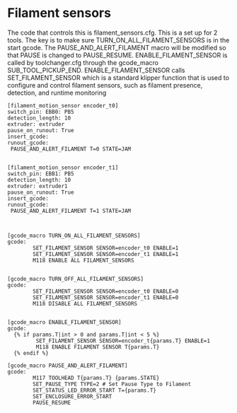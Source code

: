 # Filament sensors #

The code that controls this is filament_sensors.cfg. This is a set up for 2 tools. The key is to make sure TURN_ON_ALL_FILAMENT_SENSORS is in the start gcode. The PAUSE_AND_ALERT_FILAMENT macro will be modified so that PAUSE is changed to PAUSE_RESUME. ENABLE_FILAMENT_SENSOR is called by toolchanger.cfg through the gcode_macro SUB_TOOL_PICKUP_END. ENABLE_FILAMENT_SENSOR calls SET_FILAMENT_SENSOR which is a standard klipper function that is used to configure and control filament sensors, such as filament presence, detection, and runtime monitoring

```
[filament_motion_sensor encoder_t0]
switch_pin: EBB0: PB5
detection_length: 10
extruder: extruder
pause_on_runout: True
insert_gcode:
runout_gcode:
 PAUSE_AND_ALERT_FILAMENT T=0 STATE=JAM  


[filament_motion_sensor encoder_t1]
switch_pin: EBB1: PB5
detection_length: 10
extruder: extruder1
pause_on_runout: True
insert_gcode:
runout_gcode:
 PAUSE_AND_ALERT_FILAMENT T=1 STATE=JAM  



[gcode_macro TURN_ON_ALL_FILAMENT_SENSORS]
gcode:
        SET_FILAMENT_SENSOR SENSOR=encoder_t0 ENABLE=1
        SET_FILAMENT_SENSOR SENSOR=encoder_t1 ENABLE=1
        M118 ENABLE ALL FILAMENT_SENSORS


[gcode_macro TURN_OFF_ALL_FILAMENT_SENSORS]
gcode:
        SET_FILAMENT_SENSOR SENSOR=encoder_t0 ENABLE=0
        SET_FILAMENT_SENSOR SENSOR=encoder_t1 ENABLE=0
        M118 DISABLE ALL FILAMENT_SENSORS


[gcode_macro ENABLE_FILAMENT_SENSOR]
gcode:
  {% if params.T|int > 0 and params.T|int < 5 %}
         SET_FILAMENT_SENSOR SENSOR=encoder_t{params.T} ENABLE=1
         M118 ENABLE FILAMENT SENSOR T{params.T}
  {% endif %}

[gcode_macro PAUSE_AND_ALERT_FILAMENT]
gcode:
        M117 TOOLHEAD T{params.T} {params.STATE}
        SET_PAUSE_TYPE TYPE=2 # Set Pause Type to Filament
        SET_STATUS_LED_ERROR_START T={params.T}
        SET_ENCLOSURE_ERROR_START
        PAUSE_RESUME
```
